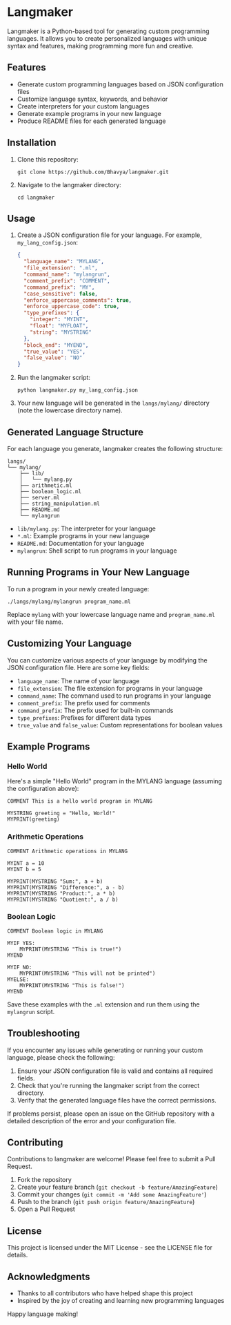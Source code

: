 # Langmaker

Langmaker is a Python-based tool for generating custom programming languages. It allows you to create personalized languages with unique syntax and features, making programming more fun and creative.

## Features

- Generate custom programming languages based on JSON configuration files
- Customize language syntax, keywords, and behavior
- Create interpreters for your custom languages
- Generate example programs in your new language
- Produce README files for each generated language

## Installation

1. Clone this repository:
   ```
   git clone https://github.com/Bhavya/langmaker.git
   ```
2. Navigate to the langmaker directory:
   ```
   cd langmaker
   ```

## Usage

1. Create a JSON configuration file for your language. For example, `my_lang_config.json`:

   ```json
   {
     "language_name": "MYLANG",
     "file_extension": ".ml",
     "command_name": "mylangrun",
     "comment_prefix": "COMMENT",
     "command_prefix": "MY",
     "case_sensitive": false,
     "enforce_uppercase_comments": true,
     "enforce_uppercase_code": true,
     "type_prefixes": {
       "integer": "MYINT",
       "float": "MYFLOAT",
       "string": "MYSTRING"
     },
     "block_end": "MYEND",
     "true_value": "YES",
     "false_value": "NO"
   }
   ```

2. Run the langmaker script:
   ```
   python langmaker.py my_lang_config.json
   ```

3. Your new language will be generated in the `langs/mylang/` directory (note the lowercase directory name).

## Generated Language Structure

For each language you generate, langmaker creates the following structure:

```
langs/
└── mylang/
    ├── lib/
    │   └── mylang.py
    ├── arithmetic.ml
    ├── boolean_logic.ml
    ├── server.ml
    ├── string_manipulation.ml
    ├── README.md
    └── mylangrun
```

- `lib/mylang.py`: The interpreter for your language
- `*.ml`: Example programs in your new language
- `README.md`: Documentation for your language
- `mylangrun`: Shell script to run programs in your language

## Running Programs in Your New Language

To run a program in your newly created language:

```
./langs/mylang/mylangrun program_name.ml
```

Replace `mylang` with your lowercase language name and `program_name.ml` with your file name.

## Customizing Your Language

You can customize various aspects of your language by modifying the JSON configuration file. Here are some key fields:

- `language_name`: The name of your language
- `file_extension`: The file extension for programs in your language
- `command_name`: The command used to run programs in your language
- `comment_prefix`: The prefix used for comments
- `command_prefix`: The prefix used for built-in commands
- `type_prefixes`: Prefixes for different data types
- `true_value` and `false_value`: Custom representations for boolean values

## Example Programs

### Hello World

Here's a simple "Hello World" program in the MYLANG language (assuming the configuration above):

```
COMMENT This is a hello world program in MYLANG

MYSTRING greeting = "Hello, World!"
MYPRINT(greeting)
```

### Arithmetic Operations

```
COMMENT Arithmetic operations in MYLANG

MYINT a = 10
MYINT b = 5

MYPRINT(MYSTRING "Sum:", a + b)
MYPRINT(MYSTRING "Difference:", a - b)
MYPRINT(MYSTRING "Product:", a * b)
MYPRINT(MYSTRING "Quotient:", a / b)
```

### Boolean Logic

```
COMMENT Boolean logic in MYLANG

MYIF YES:
    MYPRINT(MYSTRING "This is true!")
MYEND

MYIF NO:
    MYPRINT(MYSTRING "This will not be printed")
MYELSE:
    MYPRINT(MYSTRING "This is false!")
MYEND
```

Save these examples with the `.ml` extension and run them using the `mylangrun` script.

## Troubleshooting

If you encounter any issues while generating or running your custom language, please check the following:

1. Ensure your JSON configuration file is valid and contains all required fields.
2. Check that you're running the langmaker script from the correct directory.
3. Verify that the generated language files have the correct permissions.

If problems persist, please open an issue on the GitHub repository with a detailed description of the error and your configuration file.

## Contributing

Contributions to langmaker are welcome! Please feel free to submit a Pull Request.

1. Fork the repository
2. Create your feature branch (`git checkout -b feature/AmazingFeature`)
3. Commit your changes (`git commit -m 'Add some AmazingFeature'`)
4. Push to the branch (`git push origin feature/AmazingFeature`)
5. Open a Pull Request

## License

This project is licensed under the MIT License - see the LICENSE file for details.

## Acknowledgments

- Thanks to all contributors who have helped shape this project
- Inspired by the joy of creating and learning new programming languages

Happy language making!

